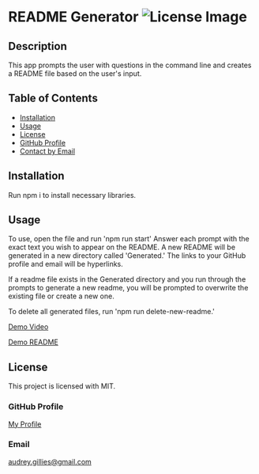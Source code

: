 # README Generator ![License Image](https://img.shields.io/badge/license-MIT-blue)

## Description

This app prompts the user with questions in the command line and creates a README file based on the user's input.

## Table of Contents

-   [Installation](#installation)
-   [Usage](#usage)
-   [License](#license)
-   [GitHub Profile](#github-profile)
-   [Contact by Email](#email)

## Installation

Run npm i to install necessary libraries.

## Usage

To use, open the file and run 'npm run start' Answer each prompt with the exact text you wish to appear on the README. A new README will be generated in a new directory called 'Generated.' The links to your GitHub profile and email will be hyperlinks.

If a readme file exists in the Generated directory and you run through the prompts to generate a new readme, you will be prompted to overwrite the existing file or create a new one.

To delete all generated files, run 'npm run delete-new-readme.'

[Demo Video](https://drive.google.com/file/d/1PDIw1hy_ub4lpTmuAAEO2o2aG2mEW_TW/view?usp=sharing)

[Demo README](./Assets/README.md)

## License

This project is licensed with MIT.

### GitHub Profile

[My Profile](https://github.com/audrey-g37)

### Email

[audrey.gillies@gmail.com](mailto:audrey.gillies@gmail.com)
